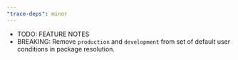 ```yaml
---
"trace-deps": minor
---
```


- TODO: FEATURE NOTES
- BREAKING: Remove `production` and `development` from set of default user conditions in package resolution.
